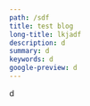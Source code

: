 ```yaml
---
path: /sdf
title: test blog
long-title: lkjadf
description: d
summary: d
keywords: d
google-preview: d
---
```

d
